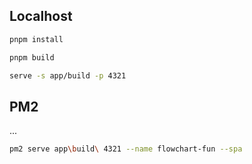 ## Localhost

```sh
pnpm install
```

```sh
pnpm build
```

```sh
serve -s app/build -p 4321
```

## PM2

...

```sh
pm2 serve app\build\ 4321 --name flowchart-fun --spa
```
